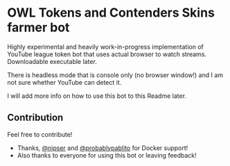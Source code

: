 # OWL Tokens and Contenders Skins farmer bot

Highly experimental and heavily work-in-progress implementation of YouTube league token bot that uses actual browser to watch streams. Downloadable executable later.

There is headless mode that is console only (no browser window!) and I am not sure whether YouTube can detect it.

I will add more info on how to use this bot to this Readme later.

## Contribution
Feel free to contribute!
* Thanks, [@nipser](https://github.com/nipser) and [@probablypablito](https://github.com/probablypablito) for Docker support!
* Also thanks to everyone for using this bot or leaving feedback!
